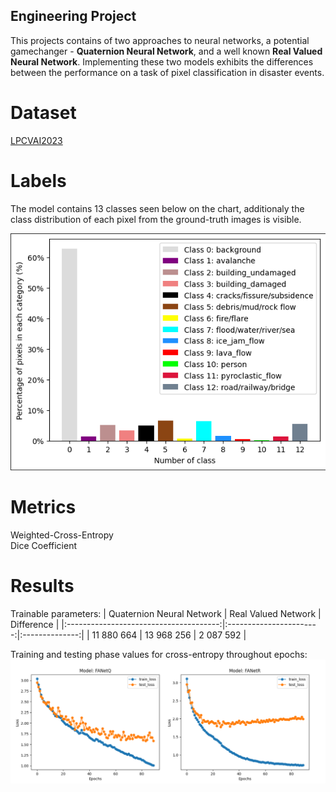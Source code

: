 ## Engineering Project
This projects contains of two approaches to neural networks, a potential gamechanger - **Quaternion Neural Network**, and a well known **Real Valued Neural Network**. Implementing these two models exhibits the differences between the performance on a task of pixel classification in 
disaster events.

# Dataset
[LPCVAI2023](https://lpcv.ai/2023LPCVC/introduction)

# Labels
The model contains 13 classes seen below on the chart, additionaly the class distribution of each pixel from the ground-truth images is visible.<br>

![Class Distribution](screenshots/class_distribution.png)

# Metrics
Weighted-Cross-Entropy<br>
Dice Coefficient

# Results
Trainable parameters:
|       Quaternion Neural Network        |   Real Valued Network   |   Difference   |
|:--------------------------------------:|:-----------------------:|:--------------:|
|              11 880 664               |        13 968 256        |     2 087 592  |

Training and testing phase values for cross-entropy throughout epochs:
![Results](screenshots/mergebatch32_0.0001.png)

